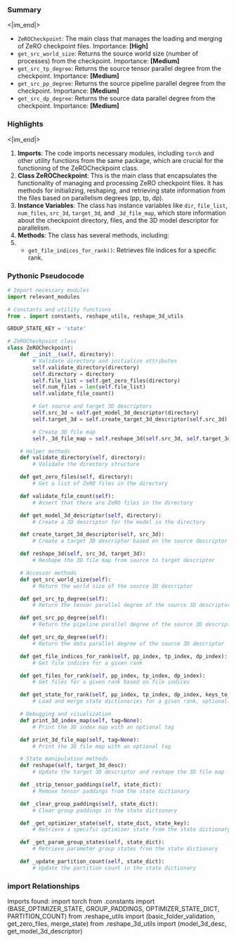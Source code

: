 

### Summary

<|im_end|>

* `ZeROCheckpoint`: The main class that manages the loading and merging of ZeRO checkpoint files. Importance: **[High]**
* `get_src_world_size`: Returns the source world size (number of processes) from the checkpoint. Importance: **[Medium]**
* `get_src_tp_degree`: Returns the source tensor parallel degree from the checkpoint. Importance: **[Medium]**
* `get_src_pp_degree`: Returns the source pipeline parallel degree from the checkpoint. Importance: **[Medium]**
* `get_src_dp_degree`: Returns the source data parallel degree from the checkpoint. Importance: **[Medium]**

### Highlights

<|im_end|>

1. **Imports**: The code imports necessary modules, including `torch` and other utility functions from the same package, which are crucial for the functioning of the ZeROCheckpoint class.
2. **Class ZeROCheckpoint**: This is the main class that encapsulates the functionality of managing and processing ZeRO checkpoint files. It has methods for initializing, reshaping, and retrieving state information from the files based on parallelism degrees (pp, tp, dp).
3. **Instance Variables**: The class has instance variables like `dir`, `file_list`, `num_files`, `src_3d`, `target_3d`, and `_3d_file_map`, which store information about the checkpoint directory, files, and the 3D model descriptor for parallelism.
4. **Methods**: The class has several methods, including:
5. - `get_file_indices_for_rank()`: Retrieves file indices for a specific rank.

### Pythonic Pseudocode

```python
# Import necessary modules
import relevant_modules

# Constants and utility functions
from . import constants, reshape_utils, reshape_3d_utils

GROUP_STATE_KEY = 'state'

# ZeROCheckpoint class
class ZeROCheckpoint:
    def __init__(self, directory):
        # Validate directory and initialize attributes
        self.validate_directory(directory)
        self.directory = directory
        self.file_list = self.get_zero_files(directory)
        self.num_files = len(self.file_list)
        self.validate_file_count()

        # Get source and target 3D descriptors
        self.src_3d = self.get_model_3d_descriptor(directory)
        self.target_3d = self.create_target_3d_descriptor(self.src_3d)

        # Create 3D file map
        self._3d_file_map = self.reshape_3d(self.src_3d, self.target_3d)

    # Helper methods
    def validate_directory(self, directory):
        # Validate the directory structure

    def get_zero_files(self, directory):
        # Get a list of ZeRO files in the directory

    def validate_file_count(self):
        # Assert that there are ZeRO files in the directory

    def get_model_3d_descriptor(self, directory):
        # Create a 3D descriptor for the model in the directory

    def create_target_3d_descriptor(self, src_3d):
        # Create a target 3D descriptor based on the source descriptor

    def reshape_3d(self, src_3d, target_3d):
        # Reshape the 3D file map from source to target descriptor

    # Accessor methods
    def get_src_world_size(self):
        # Return the world size of the source 3D descriptor

    def get_src_tp_degree(self):
        # Return the tensor parallel degree of the source 3D descriptor

    def get_src_pp_degree(self):
        # Return the pipeline parallel degree of the source 3D descriptor

    def get_src_dp_degree(self):
        # Return the data parallel degree of the source 3D descriptor

    def get_file_indices_for_rank(self, pp_index, tp_index, dp_index):
        # Get file indices for a given rank

    def get_files_for_rank(self, pp_index, tp_index, dp_index):
        # Get files for a given rank based on file indices

    def get_state_for_rank(self, pp_index, tp_index, dp_index, keys_to_ignore=[], strip_tensor_paddings=True):
        # Load and merge state dictionaries for a given rank, optionally ignoring keys and stripping paddings

    # Debugging and visualization
    def print_3d_index_map(self, tag=None):
        # Print the 3D index map with an optional tag

    def print_3d_file_map(self, tag=None):
        # Print the 3D file map with an optional tag

    # State manipulation methods
    def reshape(self, target_3d_desc):
        # Update the target 3D descriptor and reshape the 3D file map

    def _strip_tensor_paddings(self, state_dict):
        # Remove tensor paddings from the state dictionary

    def _clear_group_paddings(self, state_dict):
        # Clear group paddings in the state dictionary

    def _get_optimizer_state(self, state_dict, state_key):
        # Retrieve a specific optimizer state from the state dictionary

    def _get_param_group_states(self, state_dict):
        # Retrieve parameter group states from the state dictionary

    def _update_partition_count(self, state_dict):
        # Update the partition count in the state dictionary
```


### import Relationships

Imports found:
import torch
from .constants import (BASE_OPTIMIZER_STATE, GROUP_PADDINGS, OPTIMIZER_STATE_DICT, PARTITION_COUNT)
from .reshape_utils import (basic_folder_validation, get_zero_files, merge_state)
from .reshape_3d_utils import (model_3d_desc, get_model_3d_descriptor)